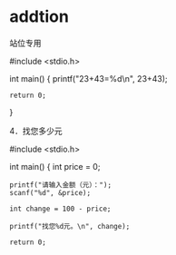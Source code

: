 # addtion
站位专用

#include <stdio.h>

int main()
{
    printf("23+43=%d\n", 23+43);

    return 0;
}

4．找您多少元

#include <stdio.h>

int main()
{
    int price = 0;

    printf("请输入金额（元）：");
    scanf("%d", &price);

    int change = 100 - price;

    printf("找您%d元。\n", change);

    return 0;
